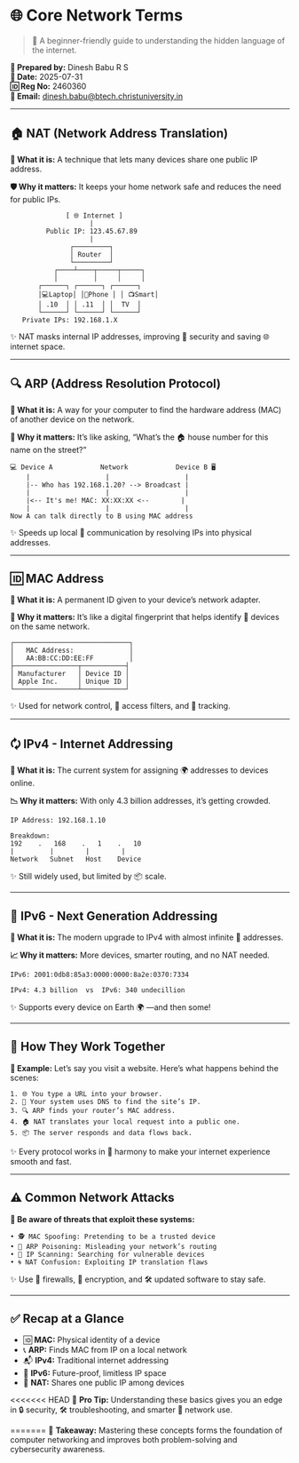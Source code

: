 # 🌐 Core Network Terms

> 🧠 A beginner-friendly guide to understanding the hidden language of the internet.

**👤 Prepared by:** Dinesh Babu R S  
**📅 Date:** 2025-07-31  
**🆔 Reg No:** 2460360  
**📧 Email:** [dinesh.babu@btech.christuniversity.in](mailto\:dinesh.babu@btech.christuniversity.in)

---

## 🏠 NAT (Network Address Translation)

**🔎 What it is:** A technique that lets many devices share one public IP address.

**🛡️ Why it matters:** It keeps your home network safe and reduces the need for public IPs.

```
              [ 🌐 Internet ]
                    |
         Public IP: 123.45.67.89
                    |
               ┌─────────┐
               │ Router  │
               └─────────┘
           ┌────┴────┬─────┬─────┐
           │         │     │     │
       ┌──────┐ ┌──────┐ ┌──────┐
       │💻Laptop│ │📱Phone │ │ 📺Smart│
       │ .10  │ │ .11  │ │  TV  │
       └──────┘ └──────┘ └──────┘
   Private IPs: 192.168.1.X
```

✨ NAT masks internal IP addresses, improving 🔐 security and saving 🌐 internet space.

---

## 🔍 ARP (Address Resolution Protocol)

**🔎 What it is:** A way for your computer to find the hardware address (MAC) of another device on the network.

**📡 Why it matters:** It’s like asking, “What’s the 🏠 house number for this name on the street?”

```
💻 Device A            Network            Device B 🖥️
    |                   |                   |
    |-- Who has 192.168.1.20? --> Broadcast |
    |                   |                   |
    |<-- It's me! MAC: XX:XX:XX <--        |
    |                   |                   |
Now A can talk directly to B using MAC address
```

✨ Speeds up local 🔁 communication by resolving IPs into physical addresses.

---

## 🆔 MAC Address

**🔎 What it is:** A permanent ID given to your device’s network adapter.

**🧾 Why it matters:** It’s like a digital fingerprint that helps identify 🧠 devices on the same network.

```
┌─────────────────────────────┐
│   MAC Address:              │
│   AA:BB:CC:DD:EE:FF         │
├────────────────┬───────────┤
│ Manufacturer   │ Device ID │
│ Apple Inc.     │ Unique ID │
└────────────────┴───────────┘
```

✨ Used for network control, 🧭 access filters, and 📡 tracking.

---

## 🗘️ IPv4 - Internet Addressing

**🔎 What it is:** The current system for assigning 🌍 addresses to devices online.

**📉 Why it matters:** With only 4.3 billion addresses, it’s getting crowded.

```
IP Address: 192.168.1.10

Breakdown:
192    .   168    .   1    .   10
|         |        |        |
Network   Subnet   Host    Device
```

✨ Still widely used, but limited by 📦 scale.

---

## 🚀 IPv6 - Next Generation Addressing

**🔎 What it is:** The modern upgrade to IPv4 with almost infinite 🌌 addresses.

**📈 Why it matters:** More devices, smarter routing, and no NAT needed.

```
IPv6: 2001:0db8:85a3:0000:0000:8a2e:0370:7334

IPv4: 4.3 billion  vs  IPv6: 340 undecillion
```

✨ Supports every device on Earth 🌍 —and then some!

---

## 🔄 How They Work Together

**🔧 Example:** Let’s say you visit a website. Here’s what happens behind the scenes:

```
1. 🌐 You type a URL into your browser.
2. 🔎 Your system uses DNS to find the site’s IP.
3. 🔍 ARP finds your router’s MAC address.
4. 🏠 NAT translates your local request into a public one.
5. 📦 The server responds and data flows back.
```

✨ Every protocol works in 🎵 harmony to make your internet experience smooth and fast.

---

## ⚠️ Common Network Attacks

**🚨 Be aware of threats that exploit these systems:**

```
• 🕵️ MAC Spoofing: Pretending to be a trusted device
• 🧪 ARP Poisoning: Misleading your network’s routing
• 🔦 IP Scanning: Searching for vulnerable devices
• 🌀 NAT Confusion: Exploiting IP translation flaws
```

✨ Use 🔐 firewalls, 🔄 encryption, and 🛠️ updated software to stay safe.

---

## ✅ Recap at a Glance

- 🆔 **MAC:** Physical identity of a device
- 📞 **ARP:** Finds MAC from IP on a local network
- 📬 **IPv4:** Traditional internet addressing
- 🌌 **IPv6:** Future-proof, limitless IP space
- 🔄 **NAT:** Shares one public IP among devices

<<<<<<< HEAD
🧠 **Pro Tip:** Understanding these basics gives you an edge in 🔒 security, 🛠️ troubleshooting, and smarter 📡 network use.

=======
📖 **Takeaway:** Mastering these concepts forms the foundation of computer networking and improves both problem-solving and cybersecurity awareness.

